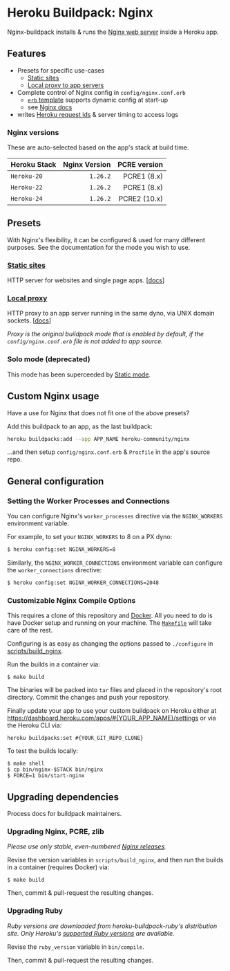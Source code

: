# Heroku Buildpack: Nginx

Nginx-buildpack installs & runs the [Nginx web server](https://nginx.org/) inside a Heroku app.

## Features

* Presets for specific use-cases
	- [Static sites](static.md)
	- [Local proxy to app servers](proxy.md)
* Complete control of Nginx config in `config/nginx.conf.erb`
	- [`erb` template](https://github.com/ruby/erb) supports dynamic config at start-up
	- see [Nginx docs](https://nginx.org/en/docs/)
* writes [Heroku request ids](https://devcenter.heroku.com/articles/http-request-id) & server timing to access logs


### Nginx versions

These are auto-selected based on the app's stack at build time.

| Heroku Stack | Nginx Version | PCRE version |
|--------------|--------------:|-------------:|
| `Heroku-20` | `1.26.2` | PCRE1 (8.x) |
| `Heroku-22` | `1.26.2` | PCRE1 (8.x) |
| `Heroku-24` | `1.26.2` | PCRE2 (10.x) |

## Presets

With Nginx's flexibility, it can be configured & used for many different purposes. See the documentation for the mode you wish to use.

### [Static sites](static.md)

HTTP server for websites and single page apps. [[docs](static.md)]

### [Local proxy](proxy.md)

HTTP proxy to an app server running in the same dyno, via UNIX domain sockets. [[docs](proxy.md)]

_Proxy is the original buildpack mode that is enabled by default, if the `config/nginx.conf.erb` file is not added to app source._

### Solo mode (deprecated)

This mode has been superceeded by [Static mode](static.md).

## Custom Nginx usage

Have a use for Nginx that does not fit one of the above presets?

Add this buildpack to an app, as the last buildpack:
```bash
heroku buildpacks:add --app APP_NAME heroku-community/nginx
```

…and then setup `config/nginx.conf.erb` & `Procfile` in the app's source repo.

## General configuration

### Setting the Worker Processes and Connections

You can configure Nginx's `worker_processes` directive via the
`NGINX_WORKERS` environment variable.

For example, to set your `NGINX_WORKERS` to 8 on a PX dyno:

```bash
$ heroku config:set NGINX_WORKERS=8
```

Similarly, the `NGINX_WORKER_CONNECTIONS` environment variable can configure the `worker_connections` directive:

```bash
$ heroku config:set NGINX_WORKER_CONNECTIONS=2048
```

### Customizable Nginx Compile Options

This requires a clone of this repository and [Docker](https://www.docker.com/). All you need to do is have Docker setup and running on your machine. The [`Makefile`](Makefile) will take care of the rest.

Configuring is as easy as changing the options passed to `./configure` in [scripts/build_nginx](scripts/build_nginx).

Run the builds in a container via:

```
$ make build
```

The binaries will be packed into `tar` files and placed in the repository's root directory. Commit the changes and push your repository.

Finally update your app to use your custom buildpack on Heroku either at https://dashboard.heroku.com/apps/#{YOUR_APP_NAME}/settings or via the Heroku CLI via:

```
heroku buildpacks:set #{YOUR_GIT_REPO_CLONE}
```

To test the builds locally:

```
$ make shell
$ cp bin/nginx-$STACK bin/nginx
$ FORCE=1 bin/start-nginx
```

## Upgrading dependencies

Process docs for buildpack maintainers.

### Upgrading Nginx, PCRE, zlib

_Please use only stable, even-numbered [Nginx releases](https://nginx.org/en/download.html)._

Revise the version variables in `scripts/build_nginx`, and then run the builds in a container (requires Docker) via:

```
$ make build
```

Then, commit & pull-request the resulting changes.

### Upgrading Ruby

_Ruby versions are downloaded from heroku-buildpack-ruby's distribution site. Only Heroku's [supported Ruby versions](https://devcenter.heroku.com/articles/ruby-support#ruby-versions) are available._

Revise the `ruby_version` variable in `bin/compile`.

Then, commit & pull-request the resulting changes.
